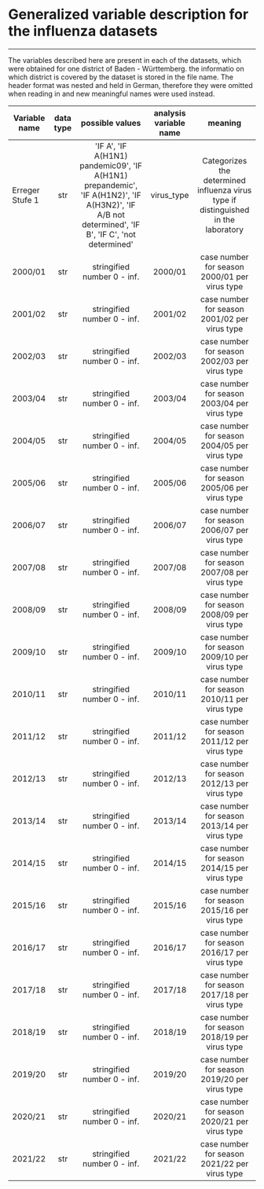 # Generalized variable description for the influenza datasets
***
The variables described here are present in each of the datasets, which were obtained for one district of Baden - Württemberg. the informatio on which district is covered by 
the dataset is stored in the file name. The header format was nested and held in German, therefore they were omitted when reading in and new meaningful names were used instead.

| Variable name           | data type | possible values | analysis variable name  | meaning |
| ----------------------- | :-------: | :-------------: | :-----------------: | :------------: |
| Erreger Stufe 1         | str | 'IF A', 'IF A(H1N1) pandemic09', 'IF A(H1N1) prepandemic', 'IF A(H1N2)', 'IF A(H3N2)', 'IF A/B not determined', 'IF B', 'IF C', 'not determined'| virus_type | Categorizes the determined influenza virus type if distinguished in the laboratory |
| 2000/01                 | str | stringified number 0 - inf. | 2000/01 | case number for season 2000/01 per virus type|
| 2001/02                 | str | stringified number 0 - inf. | 2001/02 | case number for season 2001/02 per virus type|
| 2002/03                 | str | stringified number 0 - inf. | 2002/03 | case number for season 2002/03 per virus type|
| 2003/04                 | str | stringified number 0 - inf. | 2003/04 | case number for season 2003/04 per virus type|
| 2004/05                 | str | stringified number 0 - inf. | 2004/05 | case number for season 2004/05 per virus type|
| 2005/06                 | str | stringified number 0 - inf. | 2005/06 | case number for season 2005/06 per virus type|
| 2006/07                 | str | stringified number 0 - inf. | 2006/07 | case number for season 2006/07 per virus type|
| 2007/08                 | str | stringified number 0 - inf. | 2007/08 | case number for season 2007/08 per virus type|
| 2008/09                 | str | stringified number 0 - inf. | 2008/09 | case number for season 2008/09 per virus type|
| 2009/10                 | str | stringified number 0 - inf. | 2009/10 | case number for season 2009/10 per virus type|
| 2010/11                 | str | stringified number 0 - inf. | 2010/11 | case number for season 2010/11 per virus type|
| 2011/12                 | str | stringified number 0 - inf. | 2011/12 | case number for season 2011/12 per virus type|
| 2012/13                 | str | stringified number 0 - inf. | 2012/13 | case number for season 2012/13 per virus type|
| 2013/14                 | str | stringified number 0 - inf. | 2013/14 | case number for season 2013/14 per virus type|
| 2014/15                 | str | stringified number 0 - inf. | 2014/15 | case number for season 2014/15 per virus type|
| 2015/16                 | str | stringified number 0 - inf. | 2015/16 | case number for season 2015/16 per virus type|
| 2016/17                 | str | stringified number 0 - inf. | 2016/17 | case number for season 2016/17 per virus type|
| 2017/18                 | str | stringified number 0 - inf. | 2017/18 | case number for season 2017/18 per virus type|
| 2018/19                 | str | stringified number 0 - inf. | 2018/19 | case number for season 2018/19 per virus type|
| 2019/20                 | str | stringified number 0 - inf. | 2019/20 | case number for season 2019/20 per virus type|
| 2020/21                 | str | stringified number 0 - inf. | 2020/21 | case number for season 2020/21 per virus type|
| 2021/22                 | str | stringified number 0 - inf. | 2021/22 | case number for season 2021/22 per virus type|
